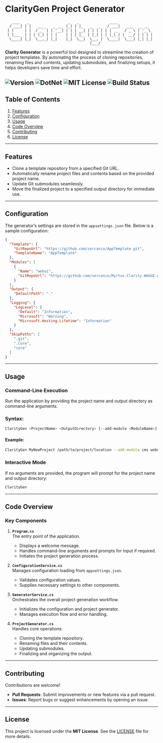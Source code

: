 # **ClarityGen Project Generator**

````ascii
   ____   _                  _   _              ____
  / ___| | |   __ _   _ __  (_) | |_   _   _   / ___|   ___   _ __
 | |     | |  / _` | | '__| | | | __| | | | | | |  _   / _ \ | '_ \
 | |___  | | | (_| | | |    | | | |_  | |_| | | |_| | |  __/ | | | |
  \____| |_|  \__,_| |_|    |_|  \__|  \__, |  \____|  \___| |_| |_|
                                       |___/
````
**Clarity Generator** is a powerful tool designed to streamline the creation of project templates. By automating the process of cloning repositories, renaming files and contents, updating submodules, and finalizing setups, it helps developers save time and effort.

![Version](https://img.shields.io/badge/version-1.0.3-blue)
![DotNet](https://img.shields.io/badge/dotnet-v9.0-purple)
![MIT License](https://img.shields.io/badge/license-MIT-green)
![Build Status](https://img.shields.io/github/actions/workflow/status/sercanio/Myrtus.Clarity.Generator/release.yml?branch=main)
---
## Table of Contents
1. [Features](#features)
2. [Configuration](#configuration)
3. [Usage](#usage)
4. [Code Overview](#code-overview)
5. [Contributing](#contributing)
6. [License](#license)

---

## **Features**
- Clone a template repository from a specified Git URL.
- Automatically rename project files and contents based on the provided project name.
- Update Git submodules seamlessly.
- Move the finalized project to a specified output directory for immediate use.

---

## **Configuration**

The generator’s settings are stored in the `appsettings.json` file. Below is a sample configuration:

```json
{
  "Template": {
    "GitRepoUrl": "https://github.com/sercanio/AppTemplate.git",
    "TemplateName": "AppTemplate"
  },
  "Modules": [
    {
      "Name": "webui",
      "GitRepoUrl": "https://github.com/sercanio/Myrtus.Clarity.WebUI.git"
    }
  ],
  "Output": {
    "DefaultPath": "."
  },
  "Logging": {
    "LogLevel": {
      "Default": "Information",
      "Microsoft": "Warning",
      "Microsoft.Hosting.Lifetime": "Information"
    }
  },
  "SkipPaths": [
    ".git",
    ".Core",
    "core"
  ]
}
```

---

## **Usage**

### **Command-Line Execution**
Run the application by providing the project name and output directory as command-line arguments.

### Syntax:
````bash
ClarityGen <ProjectName> <OutputDirectory> [--add-module <ModuleName>]...
````

#### Example:
```bash
ClarityGen MyNewProject /path/to/project/location --add-module cms webui
```

### **Interactive Mode**
If no arguments are provided, the program will prompt for the project name and output directory:

```bash
ClarityGen
```

---

## **Code Overview**

### **Key Components**
1. **`Program.cs`**  
   The entry point of the application.  
   - Displays a welcome message.  
   - Handles command-line arguments and prompts for input if required.  
   - Initiates the project generation process.  

2. **`ConfigurationService.cs`**  
   Manages configuration loading from `appsettings.json`.  
   - Validates configuration values.  
   - Supplies necessary settings to other components.  

3. **`GeneratorService.cs`**  
   Orchestrates the overall project generation workflow.  
   - Initializes the configuration and project generator.  
   - Manages execution flow and error handling.  

4. **`ProjectGenerator.cs`**  
   Handles core operations:  
   - Cloning the template repository.  
   - Renaming files and their contents.  
   - Updating submodules.  
   - Finalizing and organizing the output.  

---

## **Contributing**
Contributions are welcome!  
- **Pull Requests**: Submit improvements or new features via a pull request.  
- **Issues**: Report bugs or suggest enhancements by opening an issue.  

---

## **License**
This project is licensed under the **MIT License**. See the [LICENSE](LICENSE.txt) file for more details.

